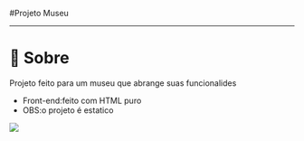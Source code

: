#Projeto Museu 

<hr>

# 💬 Sobre
Projeto feito para um museu que abrange suas funcionalides
<br>
- Front-end:feito com HTML puro
- OBS:o projeto é estatico


<img src="https://github.com/EriikSilva/museu-front/assets/61124602/5fc6fffd-4056-4e70-8753-d7be6260ad05"/>
